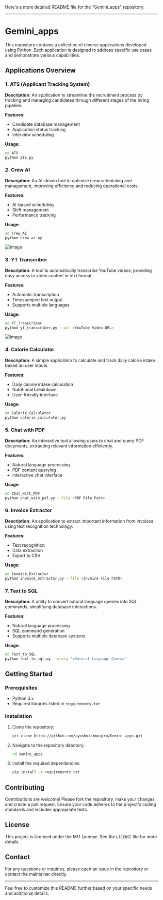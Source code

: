 Here's a more detailed README file for the "Gemini_apps" repository:

---

# Gemini_apps

This repository contains a collection of diverse applications developed using Python. Each application is designed to address specific use cases and demonstrate various capabilities.

## Applications Overview

### 1. ATS (Applicant Tracking System)
**Description:** An application to streamline the recruitment process by tracking and managing candidates through different stages of the hiring pipeline.

**Features:**
- Candidate database management
- Application status tracking
- Interview scheduling

**Usage:**
```bash
cd ATS
python ats.py
```

### 2. Crew AI
**Description:** An AI-driven tool to optimize crew scheduling and management, improving efficiency and reducing operational costs.

**Features:**
- AI-based scheduling
- Shift management
- Performance tracking

**Usage:**
```bash
cd Crew_AI
python crew_ai.py
```
![image](https://github.com/ayushvishnoipro/Gemini_apps/assets/114357222/1dc0bd55-c87b-4105-9a6e-9e388dc04a6b)


### 3. YT Transcriber
**Description:** A tool to automatically transcribe YouTube videos, providing easy access to video content in text format.

**Features:**
- Automatic transcription
- Timestamped text output
- Supports multiple languages

**Usage:**
```bash
cd YT_Transcriber
python yt_transcriber.py --url <YouTube Video URL>
```
![image](https://github.com/ayushvishnoipro/Gemini_apps/assets/114357222/f1badf32-57ca-435d-b90c-c46157df8c94)


### 4. Calorie Calculator
**Description:** A simple application to calculate and track daily calorie intake based on user inputs.

**Features:**
- Daily calorie intake calculation
- Nutritional breakdown
- User-friendly interface

**Usage:**
```bash
cd Calorie_Calculator
python calorie_calculator.py
```

### 5. Chat with PDF
**Description:** An interactive tool allowing users to chat and query PDF documents, extracting relevant information efficiently.

**Features:**
- Natural language processing
- PDF content querying
- Interactive chat interface

**Usage:**
```bash
cd Chat_with_PDF
python chat_with_pdf.py --file <PDF File Path>
```

### 6. Invoice Extractor
**Description:** An application to extract important information from invoices using text recognition technology.

**Features:**
- Text recognition
- Data extraction
- Export to CSV

**Usage:**
```bash
cd Invoice_Extractor
python invoice_extractor.py --file <Invoice File Path>
```

### 7. Text to SQL
**Description:** A utility to convert natural language queries into SQL commands, simplifying database interactions.

**Features:**
- Natural language processing
- SQL command generation
- Supports multiple database systems

**Usage:**
```bash
cd Text_to_SQL
python text_to_sql.py --query "<Natural Language Query>"
```

## Getting Started

### Prerequisites
- Python 3.x
- Required libraries listed in `requirements.txt`

### Installation
1. Clone the repository:
   ```bash
   git clone https://github.com/ayushvishnoipro/Gemini_apps.git
   ```
2. Navigate to the repository directory:
   ```bash
   cd Gemini_apps
   ```
3. Install the required dependencies:
   ```bash
   pip install -r requirements.txt
   ```

## Contributing
Contributions are welcome! Please fork the repository, make your changes, and create a pull request. Ensure your code adheres to the project's coding standards and includes appropriate tests.

## License
This project is licensed under the MIT License. See the `LICENSE` file for more details.

## Contact
For any questions or inquiries, please open an issue in the repository or contact the maintainer directly.

---

Feel free to customize this README further based on your specific needs and additional details.
